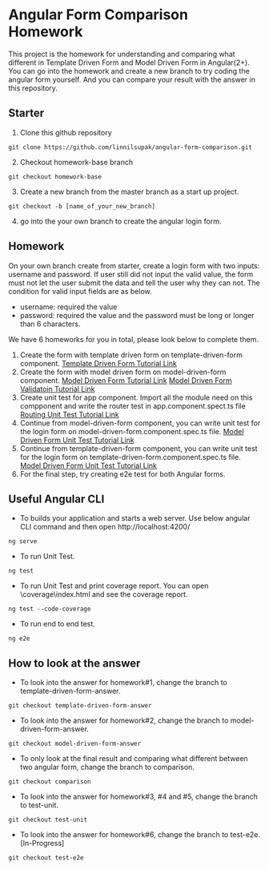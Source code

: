 # Angular Form Comparison Homework

This project is the homework for understanding and comparing what different in Template Driven Form and Model Driven Form in Angular(2+).
You can go into the homework and create a new branch to try coding the angular form yourself. And you can compare your result with the answer in this repository.

## Starter
1. Clone this github repository
```shell
git clone https://github.com/linnilsupak/angular-form-comparison.git
```
2. Checkout homework-base branch
```shell
git checkout homework-base
```
3. Create a new branch from the master branch as a start up project.
```shell
git checkout -b [name_of_your_new_branch]
```
4. go into the your own branch to create the angular login form.

## Homework
On your own branch create from starter, create a login form with two inputs: username and password. If user still did not input the valid value, the form must not let the user submit the data and tell the user why they can not. The condition for valid input fields are as below.
+ username: required the value
+ password: required the value and the password must be long or longer than 6 characters.

We have 6 homeworks for you in total, please look below to complete them.
1. Create the form with template driven form on template-driven-form component.
<a href='https://codecraft.tv/courses/angular/forms/template-driven/'>Template Driven Form Tutorial Link</a>
2. Create the form with model driven form on model-driven-form component.
<a href='https://codecraft.tv/courses/angular/forms/model-driven/'>Model Driven Form Tutorial Link</a>
<a href='https://codecraft.tv/courses/angular/forms/model-driven-validation/'>Model Driven Form Validatoin Tutorial Link</a>
3. Create unit test for app component. Import all the module need on this compponent and write the router test in app.component.spect.ts file
<a href='https://codecraft.tv/courses/angular/unit-testing/routing/'>Routing Unit Test Tutorial Link</a>
4. Continue from model-driven-form component, you can write unit test for the login form on model-driven-form.component.spec.ts file.
<a href='https://codecraft.tv/courses/angular/unit-testing/model-driven-forms/'>Model Driven Form Unit Test Tutorial Link</a>
5. Continue from template-driven-form component, you can write unit test for the login form on template-driven-form.component.spec.ts file.
<a href='https://codecraft.tv/courses/angular/unit-testing/components/'>Model Driven Form Unit Test Tutorial Link</a>
6. For the final step, try creating e2e test for both Angular forms.


## Useful Angular CLI 
+ To builds your application and starts a web server. Use below angular CLI command and then open http://localhost:4200/
```shell
ng serve
```
+ To run Unit Test.
```shell
ng test
```
+ To run Unit Test and print coverage report. You can open \coverage\index.html and see the coverage report.
```shell
ng test --code-coverage
```
+ To run end to end test.
```shell
ng e2e
```

## How to look at the answer
+ To look into the answer for homework#1, change the branch to template-driven-form-answer. 
```shell
git checkout template-driven-form-answer
```
+ To look into the answer for homework#2, change the branch to model-driven-form-answer.
```shell
git checkout model-driven-form-answer
```
+ To only look at the final result and comparing what different between two angular form, change the branch to comparison.
```shell
git checkout comparison
```
+ To look into the answer for homework#3, #4 and #5, change the branch to test-unit.
```shell
git checkout test-unit
```
+ To look into the answer for homework#6, change the branch to test-e2e.[In-Progress]
```shell
git checkout test-e2e
```

